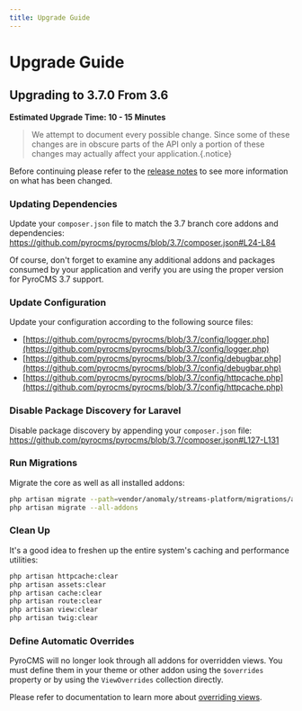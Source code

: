 ```yaml
---
title: Upgrade Guide
---
```


# Upgrade Guide

<div class="documentation__toc"></div>

## Upgrading to 3.7.0 From 3.6

**Estimated Upgrade Time: 10 - 15 Minutes**

> We attempt to document every possible change. Since some of these changes are in obscure parts of the API only a portion of these changes may actually affect your application.{.notice}

Before continuing please refer to the [release notes](../prologue/release-notes) to see more information on what has been changed.

### Updating Dependencies

Update your `composer.json` file to match the 3.7 branch core addons and dependencies: https://github.com/pyrocms/pyrocms/blob/3.7/composer.json#L24-L84

Of course, don't forget to examine any additional addons and packages consumed by your application and verify you are using the proper version for PyroCMS 3.7 support.

### Update Configuration

Update your configuration according to the following source files:

- [https://github.com/pyrocms/pyrocms/blob/3.7/config/logger.php](https://github.com/pyrocms/pyrocms/blob/3.7/config/logger.php)
- [https://github.com/pyrocms/pyrocms/blob/3.7/config/debugbar.php](https://github.com/pyrocms/pyrocms/blob/3.7/config/debugbar.php)
- [https://github.com/pyrocms/pyrocms/blob/3.7/config/httpcache.php](https://github.com/pyrocms/pyrocms/blob/3.7/config/httpcache.php)

### Disable Package Discovery for Laravel

Disable package discovery by appending your `composer.json` file: https://github.com/pyrocms/pyrocms/blob/3.7/composer.json#L127-L131

### Run Migrations

Migrate the core as well as all installed addons:

```bash
php artisan migrate --path=vendor/anomaly/streams-platform/migrations/application
php artisan migrate --all-addons
```

### Clean Up

It's a good idea to freshen up the entire system's caching and performance utilities:

```bash
php artisan httpcache:clear
php artisan assets:clear
php artisan cache:clear
php artisan route:clear
php artisan view:clear
php artisan twig:clear
```

### Define Automatic Overrides

PyroCMS will no longer look through all addons for overridden views. You must define them in your theme or other addon using the `$overrides` property or by using the `ViewOverrides` collection directly.

Please refer to documentation to learn more about [overriding views](/documentation/streams-platform/latest/templating/views#overriding-views).
